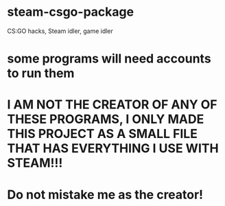 # steam-csgo-package
CS:GO hacks, Steam idler, game idler

# some programs will need accounts to run them
# I AM NOT THE CREATOR OF ANY OF THESE PROGRAMS, I ONLY MADE THIS PROJECT AS A SMALL FILE THAT HAS EVERYTHING I USE WITH STEAM!!!
# Do not mistake me as the creator!
